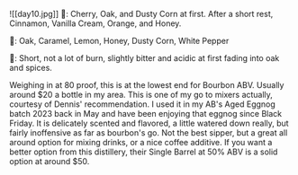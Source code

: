 ![[day10.jpg]]
👃: Cherry, Oak, and Dusty Corn at first. After a short rest, Cinnamon, Vanilla Cream, Orange, and Honey.

👅: Oak, Caramel, Lemon, Honey, Dusty Corn, White Pepper

🏁: Short, not a lot of burn, slightly bitter and acidic at first fading into oak and spices.

Weighing in at 80 proof, this is at the lowest end for Bourbon ABV.  Usually around $20 a bottle in my area.  This is one of my go to mixers actually, courtesy of Dennis' recommendation.  I used it in my ⁠AB's Aged Eggnog batch 2023 back in May and have been enjoying that eggnog since Black Friday.  It is delicately scented and flavored, a little watered down really, but fairly inoffensive as far as bourbon's go.  Not the best sipper, but a great all around option for mixing drinks, or a nice coffee additive.  If you want a better option from this distillery, their Single Barrel at 50% ABV is a solid option at around $50. 

